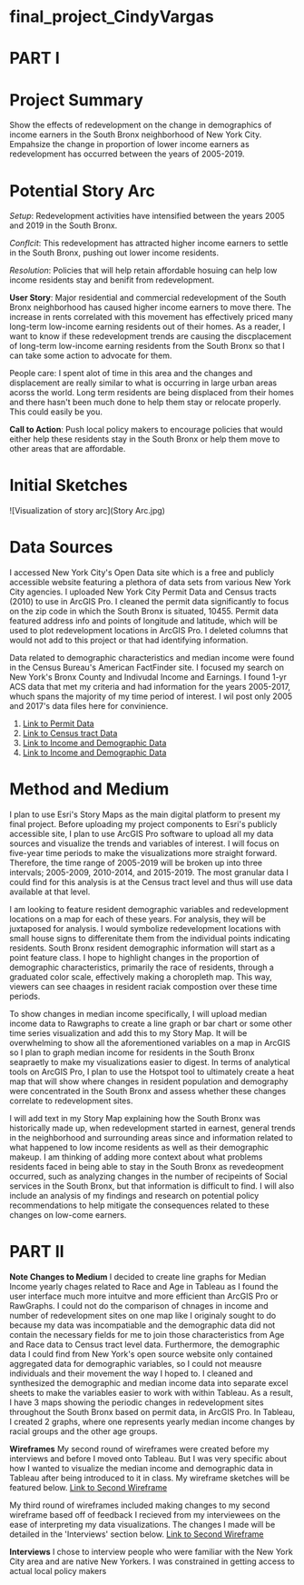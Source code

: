 # final_project_CindyVargas

# PART I

# Project Summary
Show the effects of redevelopment on the change in demographics of income earners in the South Bronx neighborhood of New York City. Empahsize the change in proportion of lower income earners as redevelopment has occurred between the years of 2005-2019.

# Potential Story Arc

*Setup*: Redevelopment activities have intensified between the years 2005 and 2019 in the South Bronx.

*Conflcit*: This redevelopment has attracted higher income earners to settle in the South Bronx, pushing out lower income residents.

*Resolution*: Policies that will help retain affordable hosuing can help low income residents stay and benifit from redevelopment.

**User Story**: Major residential and commercial redevelopment of the South Bronx neighborhood has caused higher income earners to move there. The increase in rents correlated with this movement has effectively priced many long-term low-income earning residents out of their homes. As a reader, I want to know if these redevelopment trends are causing the discplacement of long-term low-income earning residents from the South Bronx so that I can take some action to advocate for them.

People care: I spent alot of time in this area and the changes and displacement are really similar to what is occurring in large urban areas acorss the world. Long term residents are being displaced from their homes and there hasn't been much done to help them stay or relocate properly. This could easily be you.

**Call to Action**: Push local policy makers to encourage policies that would either help these residents stay in the South Bronx or help them move to other areas that are affordable.


# Initial Sketches
![Visualization of story arc](Story Arc.jpg)


# Data Sources
I accessed New York City's Open Data site which is a free and publicly accessible website featuring a plethora of data sets from various New York City agencies. I uploaded New York City Permit Data and Census tracts (2010) to use in ArcGIS Pro. I cleaned the permit data significantly to focus on the zip code in which the South Bronx is situated, 10455. Permit data featured address info and points of longitude and latitude, which will be used to plot redevelopment locations in ArcGIS Pro. I  deleted columns that would not add to this project or that had identifying information.

Data related to demographic characteristics and median income were found in the Census Bureau's American FactFinder site. I focused my search on New York's Bronx County and Indivudal Income and Earnings. I found 1-yr ACS data that met my criteria and had information for the years 2005-2017, whuch spans the majority of my time period of interest. I wil post only 2005 and 2017's data files here for convinience. 

1. [Link to Permit Data](https://data.cityofnewyork.us/Housing-Development/DOB-Permit-Issuance/ipu4-2q9a/data)
2. [Link to Census tract Data](https://data.cityofnewyork.us/City-Government/2010-Census-Tracts/fxpq-c8ku)
3. [Link to Income and Demographic Data](Median_Income_2005)
4. [Link to Income and Demographic Data](Median_Income_2017_1yr)


# Method and Medium
I plan to use Esri's Story Maps as the main digital platform to present my final project. Before uploading my project components to Esri's publicly accessible site, I plan to use ArcGIS Pro software to upload all my data sources and visualize the trends and variables of interest. I will focus on five-year time periods to make the visualizations more straight forward. Therefore, the time range of 2005-2019 will be broken up into three intervals; 2005-2009, 2010-2014, and 2015-2019. The most granular data I could find for this analysis is at the Census tract level and thus will use data available at that level.

I am looking to feature resident demographic variables and redevelopment locations on a map for each of these years. For analysis, they will be juxtaposed for analysis. I would symbolize redevelopment locations with small house signs to differenitate them from the individual points indicating residents. South Bronx resident demographic information will start as a point feature class. I hope to highlight changes in the proportion of demographic characteristics, primarily the race of residents, through a graduated color scale, effectively making a choropleth map. This way, viewers can see chaages in resident raciak compostion over these time periods.

To show changes in median income specifically, I will upload median income data to Rawgraphs to create a line graph or bar chart or some other time series visualization and add this to my Story Map. It will be overwhelming to show all the aforementioned variables on a map in ArcGIS so I plan to graph median income for residents in the South Bronx seapraetly to make my visualizations easier to digest. In terms of analytical tools on ArcGIS Pro, I plan to use the Hotspot tool to ultimately create a heat map that will show where changes in resident population and demography were concentrated in the South Bronx and assess whether these changes correlate to redevelopment sites.

I will add text in my Story Map explaining how the South Bronx was historically made up, when redevelopment started in earnest, general trends in the neighborhood and surrounding areas since and information related to what happened to low income residents as well as their demographic makeup. I am thinking of adding more context about what problems residents faced in being able to stay in the South Bronx as revedeopment occurred, such as analyzing  changes in the number of recipeints of Social services in the South Bronx, but that information is difficult to find. I will also include an analysis of my findings and research on potential policy recommendations to help mitigate the consequences related to these changes on low-come earners.



# PART II

**Note Changes to Medium**
I decided to create line graphs for Median Income yearly chages related to Race and Age in Tableau as I found the user interface much more intuitve and more efficient than ArcGIS Pro or RawGraphs. I could not do the comparison of chnages in income and number of redevelopment sites on one map like I originaly sought to do because my data was incompatiable and the demographic data did not contain the necessary fields for me to join those characteristics from Age and Race data to Census tract level data. Furthermore, the demographic data I could find from New York's open source website only contained aggregated data for demographic variables, so I could not meausre individuals and their movement the way I hoped to. I cleaned and synthesized the demographic and median income data into separate excel sheets to make the variables easier to work with within Tableau. As a result, I have 3 maps showing the periodic changes in redevelopment sites throughout the South Bronx based on permit data, in ArcGIS Pro. In Tableau, I created 2 graphs, where one represents yearly median income changes by racial groups and the other age groups.

**Wireframes**
My second round of wireframes were created before my interviews and before I moved onto Tableau. But I was very specific about how I wanted to visualize the median income and demographic data in Tableau after being introduced to it in class. My wireframe sketches will be featured below.
[Link to Second Wireframe](Wireframe_BeforeInterview.jpg)

My third round of wireframes included making changes to my second wireframe based off of feedback I recieved from my interviewees on the ease of interpreting my data visualizations. The changes I made will be detailed in the 'Interviews' section below.
[Link to Second Wireframe](Wireframe_AfterInterview.jpg)

**Interviews**
I chose to interview people who were familiar with the New York City area and are native New Yorkers. I was constrained in getting access to actual local policy makers


